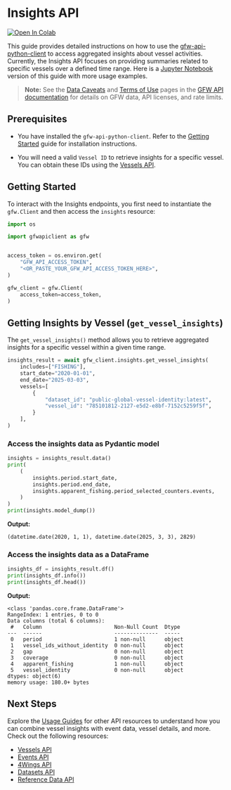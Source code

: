 # Insights API

<a href="https://colab.research.google.com/github/GlobalFishingWatch/gfw-api-python-client/blob/develop/notebooks/usage-guides/insights-api.ipynb" target="_parent"><img src="https://colab.research.google.com/assets/colab-badge.svg" alt="Open In Colab"/></a>

This guide provides detailed instructions on how to use the [gfw-api-python-client](https://github.com/GlobalFishingWatch/gfw-api-python-client) to access aggregated insights about vessel activities. Currently, the Insights API focuses on providing summaries related to specific vessels over a defined time range. Here is a [Jupyter Notebook](https://github.com/GlobalFishingWatch/gfw-api-python-client/blob/develop/notebooks/usage-guides/insights-api.ipynb) version of this guide with more usage examples.

> **Note:** See the [Data Caveats](https://globalfishingwatch.org/our-apis/documentation#data-caveat) and [Terms of Use](https://globalfishingwatch.org/our-apis/documentation#terms-of-use) pages in the [GFW API documentation](https://globalfishingwatch.org/our-apis/documentation#introduction) for details on GFW data, API licenses, and rate limits.

## Prerequisites

- You have installed the `gfw-api-python-client`. Refer to the [Getting Started](../getting-started) guide for installation instructions.

- You will need a valid `Vessel ID` to retrieve insights for a specific vessel. You can obtain these IDs using the [Vessels API](vessels-api).

## Getting Started

To interact with the Insights endpoints, you first need to instantiate the `gfw.Client` and then access the `insights` resource:

```python
import os

import gfwapiclient as gfw


access_token = os.environ.get(
    "GFW_API_ACCESS_TOKEN",
    "<OR_PASTE_YOUR_GFW_API_ACCESS_TOKEN_HERE>",
)

gfw_client = gfw.Client(
    access_token=access_token,
)
```

## Getting Insights by Vessel (`get_vessel_insights`)

The `get_vessel_insights()` method allows you to retrieve aggregated insights for a specific vessel within a given time range.

```python
insights_result = await gfw_client.insights.get_vessel_insights(
    includes=["FISHING"],
    start_date="2020-01-01",
    end_date="2025-03-03",
    vessels=[
        {
            "dataset_id": "public-global-vessel-identity:latest",
            "vessel_id": "785101812-2127-e5d2-e8bf-7152c5259f5f",
        }
    ],
)
```

### Access the insights data as Pydantic model

```python
insights = insights_result.data()
print(
    (
        insights.period.start_date,
        insights.period.end_date,
        insights.apparent_fishing.period_selected_counters.events,
    )
)
print(insights.model_dump())
```

**Output:**

```
(datetime.date(2020, 1, 1), datetime.date(2025, 3, 3), 2829)
```

### Access the insights data as a DataFrame

```python
insights_df = insights_result.df()
print(insights_df.info())
print(insights_df.head())
```

**Output:**

```
<class 'pandas.core.frame.DataFrame'>
RangeIndex: 1 entries, 0 to 0
Data columns (total 6 columns):
 #   Column                       Non-Null Count  Dtype
---  ------                       --------------  -----
 0   period                       1 non-null      object
 1   vessel_ids_without_identity  0 non-null      object
 2   gap                          0 non-null      object
 3   coverage                     0 non-null      object
 4   apparent_fishing             1 non-null      object
 5   vessel_identity              0 non-null      object
dtypes: object(6)
memory usage: 180.0+ bytes
```

## Next Steps

Explore the [Usage Guides](index) for other API resources to understand how you can combine vessel insights with event data, vessel details, and more. Check out the following resources:

- [Vessels API](vessels-api)
- [Events API](events-api)
- [4Wings API](4wings-api)
- [Datasets API](datasets-api)
- [Reference Data API](references-data-api)
